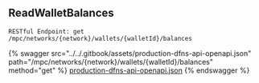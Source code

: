 
## ReadWalletBalances
`RESTful Endpoint: get /mpc/networks/{network}/wallets/{walletId}/balances`




{% swagger src="../../.gitbook/assets/production-dfns-api-openapi.json" path="/mpc/networks/{network}/wallets/{walletId}/balances" method="get" %}
[production-dfns-api-openapi.json](../../.gitbook/assets/production-dfns-api-openapi.json)
{% endswagger %}
